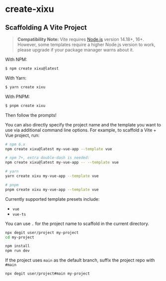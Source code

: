 # create-xixu

## Scaffolding A Vite Project

> **Compatibility Note:**
> Vite requires [Node.js](https://nodejs.org/en/) version 14.18+, 16+. However, some templates require a higher Node.js version to work, please upgrade if your package manager warns about it.

With NPM:

```bash
$ npm create xixu@latest
```

With Yarn:

```bash
$ yarn create xixu
```

With PNPM:

```bash
$ pnpm create xixu
```

Then follow the prompts!

You can also directly specify the project name and the template you want to use via additional command line options. For example, to scaffold a Vite + Vue project, run:

```bash
# npm 6.x
npm create xixu@latest my-vue-app --template vue

# npm 7+, extra double-dash is needed:
npm create xixu@latest my-vue-app -- --template vue

# yarn
yarn create xixu my-vue-app --template vue

# pnpm
pnpm create xixu my-vue-app --template vue
```

Currently supported template presets include:

- `vue`
- `vue-ts`

You can use `.` for the project name to scaffold in the current directory.

```bash
npx degit user/project my-project
cd my-project

npm install
npm run dev
```

If the project uses `main` as the default branch, suffix the project repo with `#main`

```bash
npx degit user/project#main my-project
```
